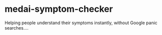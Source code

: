 # medai-symptom-checker
Helping people understand their symptoms instantly, without Google panic searches....
